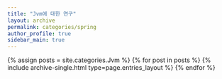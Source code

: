 ```yaml
---
title: "Jvm에 대한 연구"
layout: archive
permalink: categories/spring
author_profile: true
sidebar_main: true
---
```


{% assign posts = site.categories.Jvm %}
{% for post in posts %} {% include archive-single.html type=page.entries_layout %} {% endfor %}